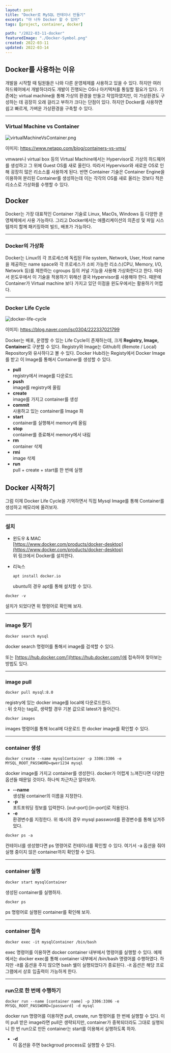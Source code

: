 ```yaml
---
layout: post
title: "Docker로 MySQL 컨테이너 만들기"
excerpt: "야 너두 Docker 할 수 있어"
tags: [project, container, docker]

path: "/2022-03-11-docker"
featuredImage: "./Docker-Symbol.png"
created: 2022-03-11
updated: 2022-03-14
---
```


## Docker를 사용하는 이유

개발을 시작할 때 팀원들은 나와 다른 운영체제를 사용하고 있을 수 있다. 하지만 여러 하드웨어에서 개발하더라도 개발이 진행되는 OS나 아키텍처를 통일할 필요가 있다. 기존에는 virtual machine을 통해 가상의 환경을 만들고 작업하였지만, 이 가상환경도 구성하는 데 굉장히 오래 걸리고 부하가 크다는 단점이 있다. 하지만 Docker를 사용하면 쉽고 빠르게, 가벼운 가상환경을 구축할 수 있다.

---

### Virtual Machine vs Container

![virtualMachineVsContainer.png](virtualMachineVsContainer.jpg)

이미지: https://www.netapp.com/blog/containers-vs-vms/

vmware나 virtual box 등의 Virtual Machine에서는 Hypervisor로 가상의 하드웨어를 생성하고 그 위에 Guest OS를 새로 올린다. 따라서 Hypervisor와 새로운 OS로 인해 굉장히 많은 리소스를 사용하게 된다. 반면 Container 기술은 Container Engine을 이용하여 분리된 Container를 생성하는데 이는 각각의 OS를 새로 올리는 것보다 적은 리소스로 가상화를 수행할 수 있다.

## Docker

Docker는 가장 대표적인 Container 기술로 Linux, MacOs, Windows 등 다양한 운영체제에서 사용 가능하다. 그리고 Docker에서는 애플리케이션의 의존성 및 파일 시스템까지 함께 패키징하여 빌드, 배포가 가능하다.

---

### Docker의 가상화

Docker는 Linux의 각 프로세스에 독립된 File system, Network, User, Host name을 제공하는 name space와 각 프로세스가 소비 가능한 리소스(CPU, Memory, I/O, Network 등)를 제한하는 cgroups 등의 커널 기능을 사용해 가상화한다고 한다. 따라서 윈도우에서 이 기술을 적용하기 위해선 결국 Hypervisor를 사용해야 한다. 때문에 Container가 Virtual machine 보다 가지고 있던 이점을 윈도우에서는 활용하기 어렵다.

---

### Docker Life Cycle

![docker-life-cycle](docker-lifeCycle.png)

이미지: https://blog.naver.com/isc0304/222337021799

Docker는 배포, 운영할 수 있는 Life Cycle이 존재하는데, 크게 **Registry, Image, Container**로 구분할 수 있다. Registry와 Image는 Github의 (Remote / Local) Repository와 유사하다고 볼 수 있다. Docker Hub라는 Registy에서 Docker Image를 받고 이 Image를 통해서 Container를 생성할 수 있다.

- **pull**  
  registry에서 image를 다운로드
- **push**  
  image를 registry에 올림
- **create**  
  image를 가지고 container를 생성
- **commit**  
  사용하고 있는 container를 Image 화
- **start**  
  container를 실행해서 memory에 올림
- **stop**  
  container를 종료해서 memory에서 내림
- **rm**  
  container 삭제
- **rmi**  
  image 삭제
- **run**  
  pull + create + start를 한 번에 실행

## Docker 시작하기

그럼 이제 Docker Life Cycle을 기억하면서 직접 Mysql Image를 통해 Container를 생성하고 메모리에 올려보자.

---

### 설치

- 윈도우 & MAC  
  [https://www.docker.com/products/docker-desktop](https://www.docker.com/products/docker-desktop)  
  위 링크에서 Docker를 설치한다.

- 리눅스
  ```shell
  apt install docker.io
  ```
  ubuntu의 경우 apt를 통해 설치할 수 있다.

```shell
docker -v
```

설치가 되었다면 위 명령어로 확인해 보자.

---

### image 찾기

```shell
docker search mysql
```

docker search 명령어를 통해서 image를 검색할 수 있다.

또는 [https://hub.docker.com/](https://hub.docker.com/)에 접속하여 찾아보는 방법도 있다.

---

### image pull

```shell
docker pull mysql:8.0
```

registry에 있는 docker image를 local에 다운로드한다.  
: 뒤 숫자는 tag로, 생략할 경우 기본 값으로 latest가 들어간다.

```shell
docker images
```

images 명령어를 통해 local에 다운로드 한 docker image를 확인할 수 있다.

---

### container 생성

```shell
docker create --name mysqlContainer -p 3306:3306 -e MYSQL_ROOT_PASSWORD=qwer1234 mysql
```

docker image를 가지고 container를 생성한다. docker가 어렵게 느껴진다면 다양한 옵션들 때문일 것이다. 하나씩 차근차근 알아보자.

- **--name**  
  생성될 container의 이름을 지정한다.
- **-p**  
  포트포워딩 정보를 입력한다. [out-port]:[in-port]로 적용된다.
- **-e**  
  환경변수를 지정한다. 위 예시의 경우 mysql password를 환경변수를 통해 넘겨주었다.

```shell
docker ps -a
```

컨테이너를 생성했다면 ps 명령어로 컨테이너를 확인할 수 있다. 여기서 -a 옵션을 줘야 실행 중이지 않은 container까지 확인할 수 있다.

---

### container 실행

```shell
docker start mysqlContainer
```

생성된 container를 실행하자.

```shell
docker ps
```

ps 명령어로 실행된 container를 확인해 보자.

---

### container 접속

```shell
docker exec -it mysqlContainer /bin/bash
```

exec 명령어를 이용하면 docker container 내부에서 명령어를 실행할 수 있다. 예제에서는 docker exec를 통해 container 내부에서 /bin/bash 명령어를 수행하였다. 하지만 -it를 옵션을 주지 않으면 bash 쉘이 실행되었다가 종료된다. -it 옵션은 해당 프로그램에서 상호 입출력이 가능하게 한다.

---

### run으로 한 번에 수행하기

```shell
docker run --name [container name] -p 3306:3306 -e MYSQL_ROOT_PASSWORD=[password] -d mysql
```

docker run 명령어를 이용하면 pull, create, run 명령어를 한 번에 실행할 수 있다. 이미 pull 받은 image라면 pull은 생략되지만, container가 중복되더라도 그대로 실행되니 한 번 run으로 만든 container는 start를 이용해서 실행하도록 하자.

- **-d**  
  이 옵션을 주면 backgroud process로 실행할 수 있다.
